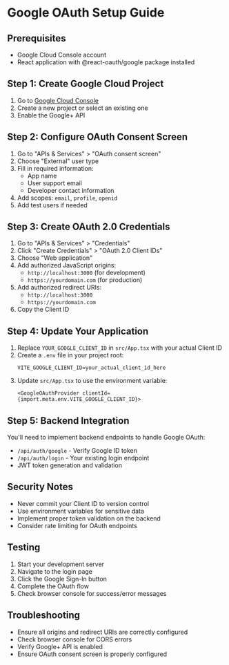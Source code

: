 # Google OAuth Setup Guide

## Prerequisites
- Google Cloud Console account
- React application with @react-oauth/google package installed

## Step 1: Create Google Cloud Project
1. Go to [Google Cloud Console](https://console.cloud.google.com/)
2. Create a new project or select an existing one
3. Enable the Google+ API

## Step 2: Configure OAuth Consent Screen
1. Go to "APIs & Services" > "OAuth consent screen"
2. Choose "External" user type
3. Fill in required information:
   - App name
   - User support email
   - Developer contact information
4. Add scopes: `email`, `profile`, `openid`
5. Add test users if needed

## Step 3: Create OAuth 2.0 Credentials
1. Go to "APIs & Services" > "Credentials"
2. Click "Create Credentials" > "OAuth 2.0 Client IDs"
3. Choose "Web application"
4. Add authorized JavaScript origins:
   - `http://localhost:3000` (for development)
   - `https://yourdomain.com` (for production)
5. Add authorized redirect URIs:
   - `http://localhost:3000`
   - `https://yourdomain.com`
6. Copy the Client ID

## Step 4: Update Your Application
1. Replace `YOUR_GOOGLE_CLIENT_ID` in `src/App.tsx` with your actual Client ID
2. Create a `.env` file in your project root:
   ```
   VITE_GOOGLE_CLIENT_ID=your_actual_client_id_here
   ```
3. Update `src/App.tsx` to use the environment variable:
   ```tsx
   <GoogleOAuthProvider clientId={import.meta.env.VITE_GOOGLE_CLIENT_ID}>
   ```

## Step 5: Backend Integration
You'll need to implement backend endpoints to handle Google OAuth:
- `/api/auth/google` - Verify Google ID token
- `/api/auth/login` - Your existing login endpoint
- JWT token generation and validation

## Security Notes
- Never commit your Client ID to version control
- Use environment variables for sensitive data
- Implement proper token validation on the backend
- Consider rate limiting for OAuth endpoints

## Testing
1. Start your development server
2. Navigate to the login page
3. Click the Google Sign-In button
4. Complete the OAuth flow
5. Check browser console for success/error messages

## Troubleshooting
- Ensure all origins and redirect URIs are correctly configured
- Check browser console for CORS errors
- Verify Google+ API is enabled
- Ensure OAuth consent screen is properly configured
